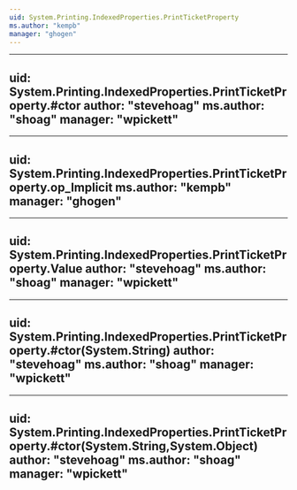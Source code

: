 ```yaml
---
uid: System.Printing.IndexedProperties.PrintTicketProperty
ms.author: "kempb"
manager: "ghogen"
---
```


---
uid: System.Printing.IndexedProperties.PrintTicketProperty.#ctor
author: "stevehoag"
ms.author: "shoag"
manager: "wpickett"
---

---
uid: System.Printing.IndexedProperties.PrintTicketProperty.op_Implicit
ms.author: "kempb"
manager: "ghogen"
---

---
uid: System.Printing.IndexedProperties.PrintTicketProperty.Value
author: "stevehoag"
ms.author: "shoag"
manager: "wpickett"
---

---
uid: System.Printing.IndexedProperties.PrintTicketProperty.#ctor(System.String)
author: "stevehoag"
ms.author: "shoag"
manager: "wpickett"
---

---
uid: System.Printing.IndexedProperties.PrintTicketProperty.#ctor(System.String,System.Object)
author: "stevehoag"
ms.author: "shoag"
manager: "wpickett"
---

